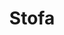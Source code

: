 ---
title: "Stofa"
aliases: [/stofa/]
pagetitle: "Stofa-case | Læs om deres app til optimering af trådløs dækning"
description: "Stofa ville gøre det let for deres kunder at forbedre WIFI'en. Dette blev i samarbejde med Holion til en spændende ny app."

company: "Stofa A/S"
companyLogo: "stofa.png"
link: "stofa"
color: "#DB002A"
img: "/img/cases/stofa.png"
imgHeader: "/img/cases/stofa_header.svg"
imgName: "/img/cases/stofa_name.svg"
header: "Nem hjælp til bedre trådløs dækning"
casedescription: "[Stofa](https://stofa.dk) ville gerne gøre det lettere og sjovere for deres kunder at hjælpe dem selv med at forbedre deres Wi-Fi i hjemmet."
weight: 1

testimonial: "Jeg havde brug for en knivskarp udvikler, der kunne samle et eksisterende halvfærdigt Xamarin app projekt op, og 2 uger efter være lead udvikler på det. Det finder man ikke bare lige, men det fandt jeg med Holion. Har kun pæne ord om kvaliteten af arbejdet, kompetencer og fleksibiliteten fra Holions side."
testimonialBy: "Martin Wickings"
testimonialByImg: "mw.jpg"
testimonialByLink: "https://www.linkedin.com/in/wickings/"
testimonialByTitle: "Senior Business Developer"


testimonialHeader: "Stofa ville gerne gøre det lettere og sjovere for deres kunder at hjælpe dem selv med at forbedre deres Wi-Fi i hjemmet. Derfor havde de brug for en app til både iPhone og Android, som brugere kan anvende til at optimere den trådløse dækning i hjemmet.



Appen skulle være nytænkende, brugervenlig og anderledes end de andre løsninger på markedet - og det blev den ved bl.a. at anvende kamerafunktionen til at kortlægge hjemmet vha. Augmented Reality. WifiScanneren, som appen kom til at hedde, lå kort efter udgivelsen som den mest downloadede app i både [App Store](https://itunes.apple.com/dk/app/wifiscanneren/id1381401346?mt=8) og [Google Play](https://play.google.com/store/apps/details?id=dk.stofa.wifiscanneren)."

testimonial-2a: Holions rolle


testimonial-2: "Holion kom først sent ind i projektet, da de eksterne konsulenter, som Stofa først havde hyret, ikke havde mulighed for at hjælpe Stofa helt i mål med udviklingen. Holion overtog dermed en app, som kun var halvvejs i udviklingsforløbet.

Hurtigt lykkedes det dog at få overblik over den kodebase, der allerede var blevet udviklet, så Holion effektivt kunne bygge videre på de grundsten, der allerede var sat. Efter en kompetent arbejdsindsats havde Holion hjulpet Stofa helt i mål med en fuldt udviklet og færdig app.

Undervejs kunne Holion give værdiskabende input og kyndig rådgivning i forbindelse med udvikling af yderligere features til appen. Selv om appen nu er færdigudviklet, samarbejder Holion stadig med Stofa om vedligeholdelse og nyudvikling af appen."

testimonial-3a: Teknikken

testimonial-3: "Appen er udviklet både til iPhone og Android og baseret på [Xamarin](https://visualstudio.microsoft.com/xamarin), hvilket har gjort det muligt at genbruge hovedparten af koden på tværs af de to platforme - og dette til trods for, at appen benytter Augmented Reality (AR), der i sig selv er meget platformspecifik.

AR anvendes bl.a. til at animere farvede bolde ind i det billede, som vises via telefonens kamera, når brugeren går rundt i sin bolig for at kortlægge sit Wi-Fi netværk. Boldene indikerer kvaliteten af netværket på det sted, som telefonen befinder sig.

Når kortlægningen er slut, vises en række råd til forbedring af netværket. Disse råd - både den faktiske tekst samt logikken, der bestemmer, om de skal vises eller ej - ligger i et CMS system og kan opdateres, uden at der skal udgives en ny version af appen.

For at få samme oplevelse på både iPhone og Android var Holion nødt til at gøre en af Googles AR-komponenter til Android, [Sceneform](https://github.com/google-ar/sceneform-android-sdk), brugbar fra Xamarin. En sådan opgave varetages normalt af Xamarin selv."

---